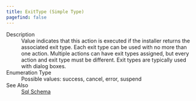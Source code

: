 ```yaml
---
title: ExitType (Simple Type)
pagefind: false
---
```

<dl>
  <dt>Description</dt>
  <dd>Value indicates that this action is executed if the installer returns the associated exit type. Each exit type can be used with no more than one action.                          Multiple actions can have exit types assigned, but every action and exit type must be different. Exit types are typically used with dialog boxes.</dd>
  <dt>Enumeration Type</dt>
  <dd>Possible values: success, cancel, error, suspend</dd>
  <dt>See Also</dt>
  <dd>
    <a href="../">Sql Schema</a>
  </dd>
</dl>
